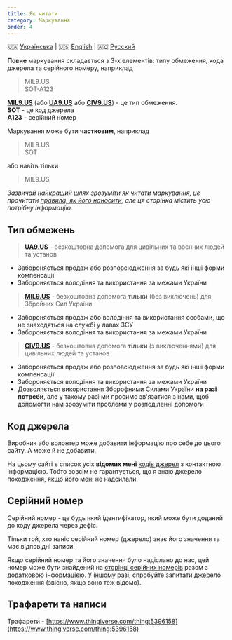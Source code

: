 ```yaml
---
title: Як читати
category: Маркування
order: 4
---
```


🇺🇦 [Українська](/mark/read)  \|  🇺🇸 [English](/mark/read_en)  \|  🇦🇶 [Русский](/mark/read_ru)

**Повне** маркування складається з 3-х елементів: типу обмеження, кода джерела та серійного номеру, наприклад
> MIL9.US  
> SOT-A123  

**[MIL9.US](/alert/military)** (або **[UA9.US](/alert/generic)** або **[CIV9.US](/alert/civil)**) - це тип обмеження.  
**SOT** - це код джерела  
**A123** - серійний номер

Маркування може бути **частковим**, наприклад
> MIL9.US  
> SOT  

або навіть тільки
> MIL9.US

_Зазвичай найкращий шлях зрозуміти як читати маркування, це прочитати [правила, як його наносити](/mark/mark), але ця сторінка містить усю потрібну інформацію._

## Тип обмежень

> **[UA9.US](/alert/generic)** - безкоштовна допомога для цивільних та воєнних людей та установ
- Забороняється продаж або розповсюдження за будь які інші форми компенсації
- Забороняється володіння та використання за межами України

> **[MIL9.US](/alert/military)** - безкоштовна допомога **тільки** (без виключень) для Збройних Сил України  
- Забороняється продаж або володіння та використання особами, що не знаходяться на службі у лавах ЗСУ
- Забороняється володіння та використання за межами України


> **[CIV9.US](/alert/civil)** - безкоштовна допомога **тільки** (з виключеннями) для цивільних людей та установ
- Забороняється продаж або розповсюдження за будь які інші форми компенсації
- Забороняється володіння та використання за межами України
- Дозволяється використання Зборофними Силами України **на разі потреби**, але у такому разі ми просимо зв'язатися з нами, щоб допомогти нам зрозуміти проблеми у розподіленні допомоги

## Код джерела

Виробник або волонтер може добавити інформацію про себе до цього сайту. А може й не добавити.

На цьому сайті є список усіх **відомих мені** [кодів джерел](/read/sources) з контактною інформацією. Тобто зовсім не гарантується, що я знаю джерело походження, якщо його мені не надсилали.

## Серійний номер

Серійний номер - це будь який ідентифікатор, який може бути доданий до коду джерела через дефіс. 

Тільки той, хто наніс серійний номер (джерело) знає його значення та має відповідні записи.

Якщо серійний номер та його значення було надіслано до нас, цей номер може бути знайдений на [сторінці серійних номерів](/read/serials) разом з додатковою інформацією. У іншому разі, спробуйте запитати [джерело](/read/sources) походження (звісно, якщо воно теж відомо).

## Трафарети та написи

Трафарети - [https://www.thingiverse.com/thing:5396158](https://www.thingiverse.com/thing:5396158)




